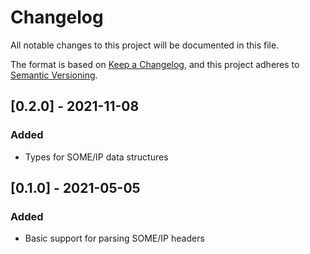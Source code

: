 # Changelog

All notable changes to this project will be documented in this file.

The format is based on [Keep a Changelog](https://keepachangelog.com/en/1.0.0/),
and this project adheres to [Semantic Versioning](https://semver.org/spec/v2.0.0.html).

## [0.2.0] - 2021-11-08

### Added

- Types for SOME/IP data structures

## [0.1.0] - 2021-05-05

### Added

- Basic support for parsing SOME/IP headers
